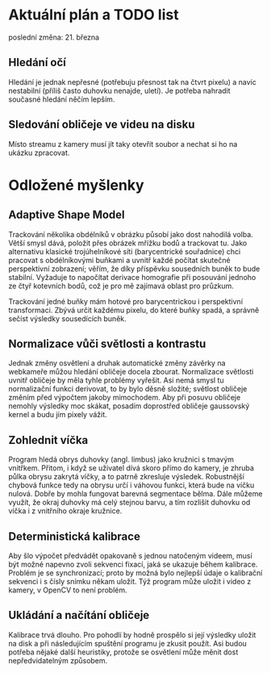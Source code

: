 # Aktuální plán a TODO list

poslední změna: 21. března

## Hledání očí
Hledání je jednak nepřesné (potřebuju přesnost tak na čtvrt pixelu) a navíc nestabilní (příliš často duhovku nenajde, uletí).
Je potřeba nahradit současné hledání něčím lepším.

## Sledování obličeje ve videu na disku
Místo streamu z kamery musí jít taky otevřít soubor a nechat si ho na ukázku zpracovat.

# Odložené myšlenky

## Adaptive Shape Model
Trackování několika obdélníků v obrázku působí jako dost nahodilá volba.
Větší smysl dává, položit přes obrázek mřížku bodů a trackovat tu.
Jako alternativu klasické trojúhelníkové síti (barycentrické souřadnice) chci pracovat s obdélníkovými buňkami a uvnitř každé počítat skutečné perspektivní zobrazení; věřím, že díky příspěvku sousedních buněk to bude stabilní.
Vyžaduje to napočítat derivace homografie při posouvání jednoho ze čtyř kotevních bodů, což je pro mě zajímavá oblast pro průzkum.

Trackování jedné buňky mám hotové pro barycentrickou i perspektivní transformaci.
Zbývá určit každému pixelu, do které buňky spadá, a správně sečíst výsledky sousedících buněk.

## Normalizace vůči světlosti a kontrastu
Jednak změny osvětlení a druhak automatické změny závěrky na webkameře můžou hledání obličeje docela zbourat. Normalizace světlosti uvnitř obličeje by měla tyhle problémy vyřešit. Asi nemá smysl tu normalizační funkci derivovat, to by bylo děsně složité; světlost obličeje změním před výpočtem jakoby mimochodem. Aby při posuvu obličeje nemohly výsledky moc skákat, posadím doprostřed obličeje gaussovský kernel a budu jím pixely vážit.

## Zohlednit víčka
Program hledá obrys duhovky (angl. limbus) jako kružnici s tmavým vnitřkem.
Přitom, i když se uživatel dívá skoro přímo do kamery, je zhruba půlka obrysu zakrytá víčky, a to patrně zkresluje výsledek.
Robustnější chybová funkce tedy na obrysu určí i váhovou funkci, která bude na víčku nulová.
Dobře by mohla fungovat barevná segmentace bělma.
Dále můžeme využít, že okraj duhovky má celý stejnou barvu, a tím rozlišit duhovku od víčka i z vnitřního okraje kružnice.

## Deterministická kalibrace
Aby šlo výpočet předvádět opakovaně s jednou natočeným videem, musí být možné napevno zvoli sekvenci fixací, jaká se ukazuje během kalibrace. Problém je se synchronizací; proto by možná bylo nejlepší údaje o kalibrační sekvenci i s čísly snímku někam uložit. Týž program může uložit i video z kamery, v OpenCV to není problém.

## Ukládání a načítání obličeje
Kalibrace trvá dlouho. Pro pohodlí by hodně prospělo si její výsledky uložit na disk a při následujícím spuštění programu je zkusit použít. Asi budou potřeba nějaké další heuristiky, protože se osvětlení může měnit dost nepředvidatelným způsobem.
